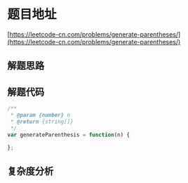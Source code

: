 # 题目地址

[https://leetcode-cn.com/problems/generate-parentheses/](https://leetcode-cn.com/problems/generate-parentheses/)

## 解题思路

## 解题代码

```js
/**
 * @param {number} n
 * @return {string[]}
 */
var generateParenthesis = function(n) {

};
```

## 复杂度分析
